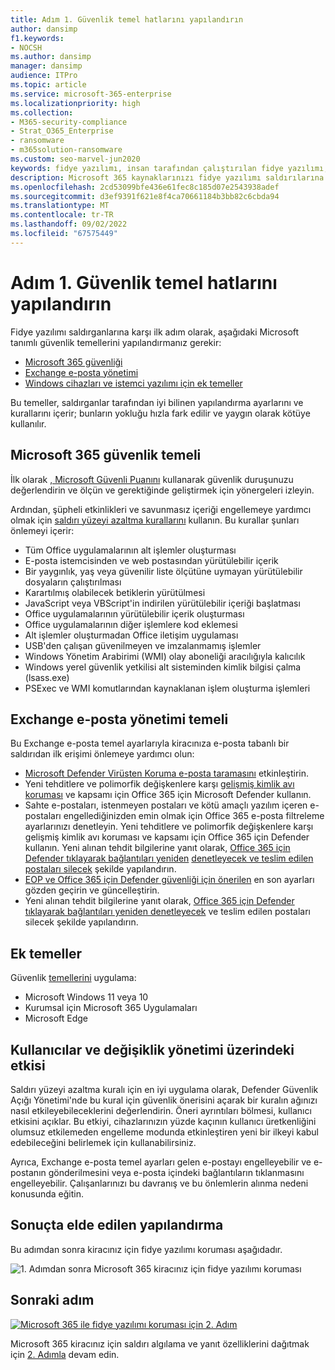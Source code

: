 ```yaml
---
title: Adım 1. Güvenlik temel hatlarını yapılandırın
author: dansimp
f1.keywords:
- NOCSH
ms.author: dansimp
manager: dansimp
audience: ITPro
ms.topic: article
ms.service: microsoft-365-enterprise
ms.localizationpriority: high
ms.collection:
- M365-security-compliance
- Strat_O365_Enterprise
- ransomware
- m365solution-ransomware
ms.custom: seo-marvel-jun2020
keywords: fidye yazılımı, insan tarafından çalıştırılan fidye yazılımı, insan tarafından çalıştırılan fidye yazılımı, HumOR, gasp saldırısı, fidye yazılımı saldırısı, şifreleme, kriptoviroloji, sıfır güven
description: Microsoft 365 kaynaklarınızı fidye yazılımı saldırılarına karşı korumak için güvenlik temellerini kullanın.
ms.openlocfilehash: 2cd53099bfe436e61fec8c185d07e2543938adef
ms.sourcegitcommit: d3ef9391f621e8f4ca70661184b3bb82c6cbda94
ms.translationtype: MT
ms.contentlocale: tr-TR
ms.lasthandoff: 09/02/2022
ms.locfileid: "67575449"
---
```

# <a name="step-1-configure-security-baselines"></a>Adım 1. Güvenlik temel hatlarını yapılandırın

Fidye yazılımı saldırganlarına karşı ilk adım olarak, aşağıdaki Microsoft tanımlı güvenlik temellerini yapılandırmanız gerekir:

- [Microsoft 365 güvenliği](#microsoft-365-security-baseline)
- [Exchange e-posta yönetimi](#exchange-email-management-baseline)
- [Windows cihazları ve istemci yazılımı için ek temeller](#additional-baselines)

Bu temeller, saldırganlar tarafından iyi bilinen yapılandırma ayarlarını ve kurallarını içerir; bunların yokluğu hızla fark edilir ve yaygın olarak kötüye kullanılır.

## <a name="microsoft-365-security-baseline"></a>Microsoft 365 güvenlik temeli

İlk olarak [, Microsoft Güvenli Puanını](/microsoft-365/security/defender/microsoft-secure-score) kullanarak güvenlik duruşunuzu değerlendirin ve ölçün ve gerektiğinde geliştirmek için yönergeleri izleyin.

Ardından, şüpheli etkinlikleri ve savunmasız içeriği engellemeye yardımcı olmak için [saldırı yüzeyi azaltma kurallarını](/microsoft-365/security/defender-endpoint/attack-surface-reduction-rules-deployment) kullanın. Bu kurallar şunları önlemeyi içerir:

- Tüm Office uygulamalarının alt işlemler oluşturması
- E-posta istemcisinden ve web postasından yürütülebilir içerik
- Bir yaygınlık, yaş veya güvenilir liste ölçütüne uymayan yürütülebilir dosyaların çalıştırılması
- Karartılmış olabilecek betiklerin yürütülmesi
- JavaScript veya VBScript'in indirilen yürütülebilir içeriği başlatması
- Office uygulamalarının yürütülebilir içerik oluşturması
- Office uygulamalarının diğer işlemlere kod eklemesi
- Alt işlemler oluşturmadan Office iletişim uygulaması
- USB'den çalışan güvenilmeyen ve imzalanmamış işlemler
- Windows Yönetim Arabirimi (WMI) olay aboneliği aracılığıyla kalıcılık
- Windows yerel güvenlik yetkilisi alt sisteminden kimlik bilgisi çalma (lsass.exe)
- PSExec ve WMI komutlarından kaynaklanan işlem oluşturma işlemleri

## <a name="exchange-email-management-baseline"></a>Exchange e-posta yönetimi temeli

Bu Exchange e-posta temel ayarlarıyla kiracınıza e-posta tabanlı bir saldırıdan ilk erişimi önlemeye yardımcı olun:

- [Microsoft Defender Virüsten Koruma e-posta taramasını](/microsoft-365/security/defender-endpoint/configure-advanced-scan-types-microsoft-defender-antivirus) etkinleştirin.
- Yeni tehditlere ve polimorfik değişkenlere karşı [gelişmiş kimlik avı koruması](/microsoft-365/security/office-365-security/anti-phishing-protection) ve kapsamı için Office 365 için Microsoft Defender kullanın.
- Sahte e-postaları, istenmeyen postaları ve kötü amaçlı yazılım içeren e-postaları engellediğinizden emin olmak için Office 365 e-posta filtreleme ayarlarınızı denetleyin. Yeni tehditlere ve polimorfik değişkenlere karşı gelişmiş kimlik avı koruması ve kapsamı için Office 365 için Defender kullanın. Yeni alınan tehdit bilgilerine yanıt olarak, [Office 365 için Defender tıklayarak bağlantıları yeniden](/microsoft-365/security/office-365-security/atp-safe-links) [denetleyecek ve teslim edilen postaları silecek](/microsoft-365/security/office-365-security/zero-hour-auto-purge) şekilde yapılandırın.
- [EOP ve Office 365 için Defender güvenliği için önerilen](/microsoft-365/security/office-365-security/recommended-settings-for-eop-and-office365-atp) en son ayarları gözden geçirin ve güncelleştirin.
- Yeni alınan tehdit bilgilerine yanıt olarak, [Office 365 için Defender tıklayarak bağlantıları yeniden denetleyecek](/microsoft-365/security/office-365-security/set-up-safe-links-policies) ve teslim edilen postaları silecek şekilde yapılandırın.

## <a name="additional-baselines"></a>Ek temeller

Güvenlik [temellerini](https://techcommunity.microsoft.com/t5/microsoft-security-baselines/bg-p/Microsoft-Security-Baselines) uygulama:

- Microsoft Windows 11 veya 10
- Kurumsal için Microsoft 365 Uygulamaları
- Microsoft Edge

## <a name="impact-on-users-and-change-management"></a>Kullanıcılar ve değişiklik yönetimi üzerindeki etkisi

Saldırı yüzeyi azaltma kuralı için en iyi uygulama olarak, Defender Güvenlik Açığı Yönetimi'nde bu kural için güvenlik önerisini açarak bir kuralın ağınızı nasıl etkileyebileceklerini değerlendirin. Öneri ayrıntıları bölmesi, kullanıcı etkisini açıklar. Bu etkiyi, cihazlarınızın yüzde kaçının kullanıcı üretkenliğini olumsuz etkilemeden engelleme modunda etkinleştiren yeni bir ilkeyi kabul edebileceğini belirlemek için kullanabilirsiniz.

Ayrıca, Exchange e-posta temel ayarları gelen e-postayı engelleyebilir ve e-postanın gönderilmesini veya e-posta içindeki bağlantıların tıklanmasını engelleyebilir. Çalışanlarınızı bu davranış ve bu önlemlerin alınma nedeni konusunda eğitin.

## <a name="resulting-configuration"></a>Sonuçta elde edilen yapılandırma

Bu adımdan sonra kiracınız için fidye yazılımı koruması aşağıdadır.

![1. Adımdan sonra Microsoft 365 kiracınız için fidye yazılımı koruması](../media/ransomware-protection-microsoft-365/ransomware-protection-microsoft-365-architecture-step1.png)

## <a name="next-step"></a>Sonraki adım

[![Microsoft 365 ile fidye yazılımı koruması için 2. Adım](../media/ransomware-protection-microsoft-365/ransomware-protection-microsoft-365-step2.png)](ransomware-protection-microsoft-365-attack-detection-response.md)

Microsoft 365 kiracınız için saldırı algılama ve yanıt özelliklerini dağıtmak için [2. Adımla](ransomware-protection-microsoft-365-attack-detection-response.md) devam edin.
